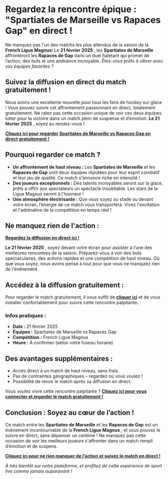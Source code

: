 # Regardez la rencontre épique : "Spartiates de Marseille vs Rapaces Gap" en direct !

Ne manquez pas l'un des matchs les plus attendus de la saison de la **French Ligue Magnus**! Le **21 février 2025** , les **Spartiates de Marseille** affronteront les **Rapaces de Gap** dans un duel haletant qui promet de l’action, des buts et une ambiance incroyable. _Êtes-vous prêts à vibrer avec vos équipes favorites ?_

## Suivez la diffusion en direct du match gratuitement !

Nous avons une excellente nouvelle pour tous les fans de hockey sur glace ! Vous pouvez suivre cet affrontement passionnant en direct, totalement gratuitement. Ne ratez pas cette occasion unique de voir ces deux équipes lutter pour la victoire dans un match plein de suspense et d’émotion. **Le 21 février 2025** , soyez au rendez-vous !

**[Cliquez ici pour regarder Spartiates de Marseille vs Rapaces Gap en direct gratuitement !](https://tinyurl.com/livestreamfreeo?st=Spartiates+de+Marseille+vs+Rapaces+Gap&si=gh)**

## Pourquoi regarder ce match ?

- **Un affrontement de haut niveau :** Les **Spartiates de Marseille** et les **Rapaces de Gap** sont deux équipes réputées pour leur esprit combatif et leur jeu de qualité. Ce match s'annonce riche en intensité !
- **Des joueurs exceptionnels :** Des talents incroyables seront sur la glace, prêts à offrir aux spectateurs un spectacle inoubliable. Les stars de la Ligue Magnus seront à l'honneur !
- **Une atmosphère électrisante :** Que vous soyez au stade ou devant votre écran, l’énergie de ce match vous transportera. Vivez l'excitation et l'adrénaline de la compétition en temps réel !

## Ne manquez rien de l'action :

**[Regardez la diffusion en direct ici !](https://tinyurl.com/livestreamfreeo?st=Spartiates+de+Marseille+vs+Rapaces+Gap&si=gh)**

**Le 21 février 2025** , soyez devant votre écran pour assister à l’une des meilleures rencontres de la saison. Préparez-vous à voir des buts spectaculaires, des actions rapides et une compétition de haut niveau. Où que vous soyez, nous avons pensé à tout pour que vous ne manquiez rien de l'événement.

## Accédez à la diffusion gratuitement :

Pour regarder le match gratuitement, il vous suffit de **[cliquer ici](https://tinyurl.com/livestreamfreeo?st=Spartiates+de+Marseille+vs+Rapaces+Gap&si=gh)** et de vous installer confortablement pour suivre cette rencontre palpitante.

### Infos pratiques :

- **Date :** 21 février 2025
- **Équipes :** Spartiates de Marseille vs Rapaces Gap
- **Compétition :** French Ligue Magnus
- **Heure :** À confirmer (selon votre fuseau horaire)

## Des avantages supplémentaires :

- Accès direct à un match de haut niveau, sans frais.
- Pas de contraintes géographiques – regardez où vous voulez !
- Possibilité de revoir le match après sa diffusion en direct.

Vous voulez vivre cette rencontre palpitante ? **[Cliquez ici pour vous connecter et regarder le match gratuitement !](https://tinyurl.com/livestreamfreeo?st=Spartiates+de+Marseille+vs+Rapaces+Gap&si=gh)**

## Conclusion : Soyez au cœur de l’action !

Ce match entre les **Spartiates de Marseille** et les **Rapaces de Gap** est un événement incontournable de la **French Ligue Magnus** , et vous pouvez le suivre en direct, sans dépenser un centime ! Ne manquez pas cette occasion de voir les meilleurs joueurs s'affronter dans un match rempli d’émotion et de suspens.

**[Cliquez ici pour ne rien manquer de l’action et suivez le match en direct !](https://tinyurl.com/livestreamfreeo?st=Spartiates+de+Marseille+vs+Rapaces+Gap&si=gh)**

_À très bientôt sur notre plateforme, et profitez de cette expérience de sport live comme jamais auparavant !_

